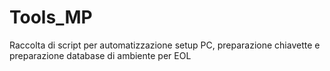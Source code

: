 # Tools_MP
Raccolta di script per automatizzazione setup PC, preparazione chiavette e preparazione database di ambiente per EOL
